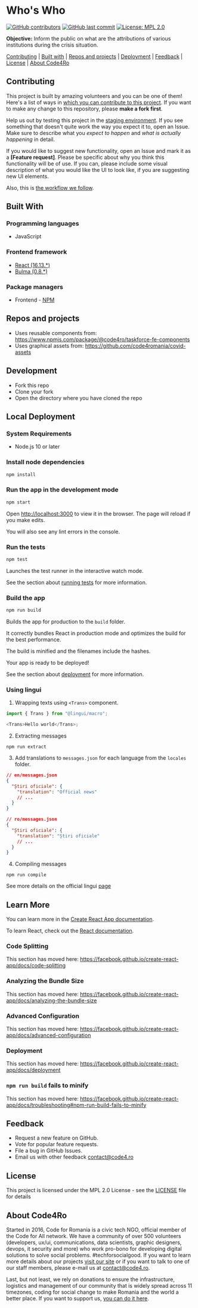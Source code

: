 # Who's Who

[![GitHub contributors](https://img.shields.io/github/contributors/code4romania/whos-who.svg?style=for-the-badge)](https://github.com/code4romania/whos-who/graphs/contributors) [![GitHub last commit](https://img.shields.io/github/last-commit/code4romania/whos-who.svg?style=for-the-badge)](https://github.com/code4romania/whos-who/commits/develop) [![License: MPL 2.0](https://img.shields.io/badge/license-MPL%202.0-brightgreen.svg?style=for-the-badge)](https://opensource.org/licenses/MPL-2.0)

**Objective:** Inform the public on what are the attributions of various institutions during the crisis situation.

[Contributing](#contributing) | [Built with](#built-with) | [Repos and projects](#repos-and-projects) | [Deployment](#local-deployment) | [Feedback](#feedback) | [License](#license) | [About Code4Ro](#about-code4ro)

## Contributing

This project is built by amazing volunteers and you can be one of them! Here's a list of ways in [which you can contribute to this project](https://github.com/code4romania/.github/blob/master/CONTRIBUTING.md). If you want to make any change to this repository, please **make a fork first**.

Help us out by testing this project in the [staging environment](https://whos-who-git-develop.code4ro.now.sh). If you see something that doesn't quite work the way you expect it to, open an Issue. Make sure to describe what you _expect to happen_ and _what is actually happening_ in detail.

If you would like to suggest new functionality, open an Issue and mark it as a **[Feature request]**. Please be specific about why you think this functionality will be of use. If you can, please include some visual description of what you would like the UI to look like, if you are suggesting new UI elements.

Also, this is [the workflow we follow](https://github.com/code4romania/.github/blob/master/WORKFLOW.md).

## Built With

### Programming languages

- JavaScript

### Frontend framework

- [React (16.13.\*)](https://reactjs.org/)
- [Bulma (0.8.\*)](https://bulma.io/)

### Package managers

- Frontend - [NPM](https://docs.npmjs.com/)

## Repos and projects

- Uses reusable components from: <https://www.npmjs.com/package/@code4ro/taskforce-fe-components>
- Uses graphical assets from: <https://github.com/code4romania/covid-assets>

## Development

- Fork this repo
- Clone your fork
- Open the directory where you have cloned the repo

## Local Deployment

### System Requirements

- Node.js 10 or later

### Install node dependencies

```sh
npm install
```

### Run the app in the development mode

```sh
npm start
```

Open [http://localhost:3000](http://localhost:3000) to view it in the browser.
The page will reload if you make edits.

You will also see any lint errors in the console.

### Run the tests

```sh
npm test
```

Launches the test runner in the interactive watch mode.

See the section about [running tests](https://facebook.github.io/create-react-app/docs/running-tests) for more information.

### Build the app

```sh
npm run build
```

Builds the app for production to the `build` folder.

It correctly bundles React in production mode and optimizes the build for the best performance.

The build is minified and the filenames include the hashes.

Your app is ready to be deployed!

See the section about [deployment](https://facebook.github.io/create-react-app/docs/deployment) for more information.

### Using lingui

1. Wrapping texts using `<Trans>` component.

```js
import { Trans } from "@lingui/macro";

<Trans>Hello world</Trans>;
```

2. Extracting messages

`npm run extract`

3. Add translations to `messages.json` for each language from the `locales` folder.

```json
// en/messages.json
{
  "Știri oficiale": {
    "translation": "Official news"
    // ...
  }
}

// ro/messages.json
{
  "Știri oficiale": {
    "translation": "Știri oficiale"
    // ...
  }
}
```

4. Compiling messages

`npm run compile`

See more details on the official lingui [page](https://lingui.js.org/tutorials/react.html)

## Learn More

You can learn more in the [Create React App documentation](https://facebook.github.io/create-react-app/docs/getting-started).

To learn React, check out the [React documentation](https://reactjs.org/).

### Code Splitting

This section has moved here: <https://facebook.github.io/create-react-app/docs/code-splitting>

### Analyzing the Bundle Size

This section has moved here: <https://facebook.github.io/create-react-app/docs/analyzing-the-bundle-size>

### Advanced Configuration

This section has moved here: <https://facebook.github.io/create-react-app/docs/advanced-configuration>

### Deployment

This section has moved here: <https://facebook.github.io/create-react-app/docs/deployment>

### `npm run build` fails to minify

This section has moved here: <https://facebook.github.io/create-react-app/docs/troubleshooting#npm-run-build-fails-to-minify>

## Feedback

- Request a new feature on GitHub.
- Vote for popular feature requests.
- File a bug in GitHub Issues.
- Email us with other feedback contact@code4.ro

## License

This project is licensed under the MPL 2.0 License - see the [LICENSE](LICENSE) file for details

## About Code4Ro

Started in 2016, Code for Romania is a civic tech NGO, official member of the Code for All network. We have a community of over 500 volunteers (developers, ux/ui, communications, data scientists, graphic designers, devops, it security and more) who work pro-bono for developing digital solutions to solve social problems. #techforsocialgood. If you want to learn more details about our projects [visit our site](https://www.code4.ro/en/) or if you want to talk to one of our staff members, please e-mail us at contact@code4.ro.

Last, but not least, we rely on donations to ensure the infrastructure, logistics and management of our community that is widely spread across 11 timezones, coding for social change to make Romania and the world a better place. If you want to support us, [you can do it here](https://code4.ro/en/donate/).
